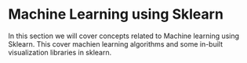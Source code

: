 # Machine Learning using Sklearn

In this section we will cover concepts related to Machine learning using Sklearn. This cover machien learning algorithms and some in-built visualization libraries in sklearn.
